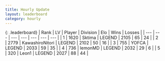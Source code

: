 ```yaml
---
title: Hourly Update
layout: leaderboard
category: hourly
---
```


{: .leaderboard}
| Rank | LV | Player | Division | Elo | Wins | Losses |
| --- | --- | --- | --- | --- | --- | --- |
| <span data-change="1">1</span> | 1620 | <span title="ID: 353063">Sktima</span> | LEGEND | <span data-change="25">2105</span> | <span data-change="4">65</span> | <span data-change="0">24</span> |
| <span data-change="-1">2</span> | 2779 | <span title="ID: 164871">KawashiroNitori</span> | LEGEND | <span data-change="0">2102</span> | <span data-change="0">50</span> | <span data-change="0">16</span> |
| <span data-change="2">3</span> | 755 | <span title="ID: 650820">YOFCA</span> | LEGEND | <span data-change="10">2033</span> | <span data-change="12">59</span> | <span data-change="7">35</span> |
| <span data-change="-1">4</span> | 736 | <span title="ID: 76009">lemonMD</span> | LEGEND | <span data-change="0">2032</span> | <span data-change="0">29</span> | <span data-change="0">6</span> |
| <span data-change="-1">5</span> | 320 | <span title="ID: 538611">Leon1</span> | LEGEND | <span data-change="0">2027</span> | <span data-change="0">88</span> | <span data-change="0">44</span> |